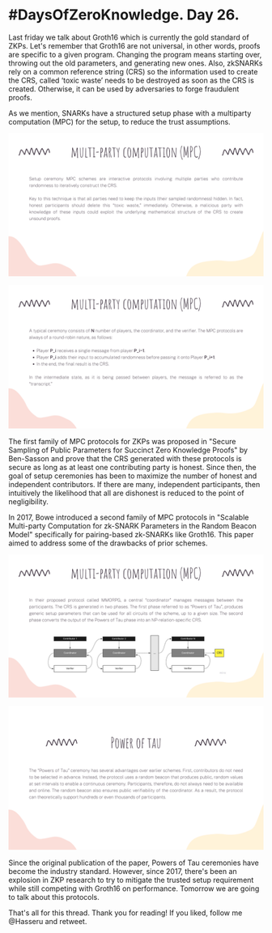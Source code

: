 

# #DaysOfZeroKnowledge. Day 26.

Last friday we talk about Groth16 which is currently the gold standard of ZKPs. Let's remember that Groth16 are not universal, in other words, proofs are specific to a given program. Changing the program means starting over, throwing out the old parameters, and generating new ones. Also, zkSNARKs rely on a common reference string (CRS) so the information used to create the CRS, called ‘toxic waste’ needs to be destroyed as soon as the CRS is created. Otherwise, it can be used by adversaries to forge fraudulent proofs.

As we mention, SNARKs have a structured setup phase with a multiparty computation (MPC) for the setup, to reduce the trust assumptions. 

![Multiparty computation](https://raw.githubusercontent.com/hasselalcala/DaysOfZeroKnowledge/main/images/circom_29.png)

![Multiparty computation](https://raw.githubusercontent.com/hasselalcala/DaysOfZeroKnowledge/main/images/circom_30.png)

The first family of MPC protocols for ZKPs was proposed in "Secure Sampling of Public Parameters for Succinct Zero Knowledge Proofs" by Ben-Sasson and prove that the CRS generated with these protocols is secure as long as at least one contributing party is honest. Since then, the goal of setup ceremonies has been to maximize the number of honest and independent contributors. If there are many, independent participants, then intuitively the likelihood that all are dishonest is reduced to the point of negligibility.

In 2017, Bowe introduced a second family of MPC protocols in "Scalable Multi-party Computation for zk-SNARK Parameters in the Random Beacon Model" specifically for pairing-based zk-SNARKs like Groth16. This paper aimed to address some of the drawbacks of prior schemes. 

![Multiparty computation](https://raw.githubusercontent.com/hasselalcala/DaysOfZeroKnowledge/main/images/circom_31.png)

![Multiparty computation](https://raw.githubusercontent.com/hasselalcala/DaysOfZeroKnowledge/main/images/circom_32.png)

Since the original publication of the paper, Powers of Tau ceremonies have become the industry standard. However, since 2017, there's been an explosion in ZKP research to try to mitigate the trusted setup requirement while still competing with Groth16 on performance. Tomorrow we are going to talk about this protocols. 

That's all for this thread. Thank you for reading! If you liked, follow me @Hasseru and retweet.
